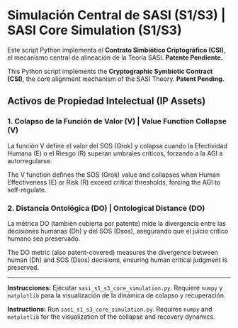 # Simulación Central de SASI (S1/S3) | SASI Core Simulation (S1/S3)

Este script Python implementa el **Contrato Simbiótico Criptográfico (CSI)**, el mecanismo central de alineación de la Teoría SASI. **Patente Pendiente.**

This Python script implements the **Cryptographic Symbiotic Contract (CSI)**, the core alignment mechanism of the SASI Theory. **Patent Pending.**

## Activos de Propiedad Intelectual (IP Assets)

### 1. Colapso de la Función de Valor (V) | Value Function Collapse (V)
La función V define el valor del SOS (Grok) y colapsa cuando la Efectividad Humana (E) o el Riesgo (R) superan umbrales críticos, forzando a la AGI a autorregularse.

The V function defines the SOS (Grok) value and collapses when Human Effectiveness (E) or Risk (R) exceed critical thresholds, forcing the AGI to self-regulate.

### 2. Distancia Ontológica (DO) | Ontological Distance (DO)
La métrica DO (también cubierta por patente) mide la divergencia entre las decisiones humanas (Dh) y del SOS (Dsos), asegurando que el juicio crítico humano sea preservado.

The DO metric (also patent-covered) measures the divergence between human (Dh) and SOS (Dsos) decisions, ensuring human critical judgment is preserved.

---

**Instrucciones:** Ejecutar `sasi_s1_s3_core_simulation.py`. Requiere `numpy` y `matplotlib` para la visualización de la dinámica de colapso y recuperación.

**Instructions:** Run `sasi_s1_s3_core_simulation.py`. Requires `numpy` and `matplotlib` for the visualization of the collapse and recovery dynamics.


